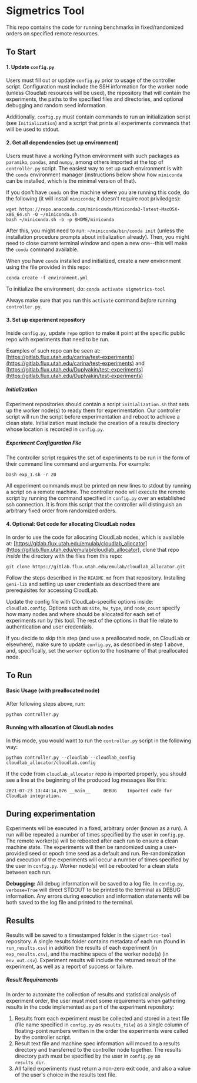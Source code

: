 # Sigmetrics Tool

This repo contains the code for running benchmarks in fixed/randomized orders on specified remote resources.

## To Start

#### 1. Update `config.py`

Users must fill out or update `config.py` prior to usage of the controller script. Configuration must include the SSH information for the worker node (unless Cloudlab resources will be used), the repository that will contain the experiments, the paths to the specified files and directories, and optional debugging and random seed information.

Additionally, `config.py` must contain commands to run an initialization script (see `Initialization`) and a script that prints all experiments commands that will be used to stdout.

#### 2. Get all dependencies (set up environment)

Users must have a working Python environment with such packages as `paramiko`, `pandas`, and `numpy`, among others imported at the top of `controller.py` script. The easiest way to set up such environment is with the `conda` environment manager (instructions below show how `miniconda` can be installed, which is the minimal version of that).

If you don't have `conda` on the machine where you are running this code, do the following (it will install `miniconda`; it doesn't require root priviledges):

```
wget https://repo.anaconda.com/miniconda/Miniconda3-latest-MacOSX-x86_64.sh -O ~/miniconda.sh
bash ~/miniconda.sh -b -p $HOME/miniconda
```

After this, you might need to run: `~/miniconda/bin/conda init` (unless the installation procedure prompts about initialization already). Then, you might need to close current terminal window and open a new one--this will make the `conda` command available.

When you have `conda` installed and initialized, create a new environment using the file provided in this repo:

```
conda create -f environment.yml
```

To initialize the environment, do: `conda activate sigmetrics-tool`

Always make sure that you run this `activate` command *before* running `controller.py`.

#### 3. Set up experiment repository

Inside `config.py`, update `repo` option to make it point at the specific public repo with experiments that need to be run.

Examples of such repo can be seen at: [https://gitlab.flux.utah.edu/carina/test-experiments](https://gitlab.flux.utah.edu/carina/test-experiments)
and [https://gitlab.flux.utah.edu/Duplyakin/test-experiments](https://gitlab.flux.utah.edu/Duplyakin/test-experiments)

##### Initialization

Experiment repositories should contain a script `initialization.sh` that sets up the worker node(s) to ready them for experimentation. Our controller script will run the script before experimentation and reboot to achieve a clean state. Initialization must include the creation of a results directory whose location is recorded in `config.py`.

##### Experiment Configuration File

The controller script requires the set of experiments to be run in the form of their command line command and arguments. For example:

```
bash exp_1.sh -r 20
```

All experiment commands must be printed on new lines to stdout by running a script on a remote machine. The controller node will execute the remote script by running the command specified in `config.py` over an established ssh connection. It is from this script that the controller will distinguish an arbitrary fixed order from randomized orders.

#### 4. Optional: Get code for allocating CloudLab nodes

In order to use the code for allocating CloudLab nodes, which is available at:
[https://gitlab.flux.utah.edu/emulab/cloudlab_allocator](https://gitlab.flux.utah.edu/emulab/cloudlab_allocator),
clone that repo *inside* the directory with the files from this repo:
```
git clone https://gitlab.flux.utah.edu/emulab/cloudlab_allocator.git
```  

Follow the steps described in the `README.md` from that repository.
Installing `geni-lib` and setting up user credentials as described there are prerequisites for accessing CloudLab.

Update the config file with CloudLab-specific options inside: `cloudlab.config`.
Options such as `site`, `hw_type`, and `node_count` specify how many nodes and where should be allocated for each set of experiments run by this tool.
The rest of the options in that file relate to authentication and user credentials.

If you decide to skip this step (and use a preallocated node, on CloudLab or elsewhere),
make sure to update `config.py`, as described in step 1 above, and, specifically,
set the `worker` option to the hostname of that preallocated node.

## To Run

#### Basic Usage (with preallocated node)

After following steps above, run:

```
python controller.py
```

#### Running with allocation of CloudLab nodes

In this mode, you would want to run the `controller.py` script in the following way:

```
python controller.py --cloudlab --cloudlab_config cloudlab_allocator/cloudlab.config
```

If the code from `cloudlab_allocator` repo is imported properly,
you should see a line at the beginning of the produced log messages like this:

```
2021-07-23 13:44:14,076 __main__     DEBUG    Imported code for CloudLab integration.
```

## During experimentation

Experiments will be executed in a fixed, arbitrary order (known as a run). A run will be repeated a number of times specified by the user in `config.py`. The remote worker(s) will be rebooted after each run to ensure a clean machine state. The experiments will then be randomized using a user-provided seed or epoch time seed as a default and run. Re-randomization and execution of the experiments will occur a number of times specified by the user in `config.py`. Worker node(s) will be rebooted for a clean state between each run.

**Debugging:** All debug information will be saved to a log file. In `config.py`, `verbose=True` will direct STDOUT to be printed to the terminal as DEBUG information. Any errors during execution and information statements will be both saved to the log file and printed to the terminal.

## Results

Results will be saved to a timestamped folder in the `sigmetrics-tool` repository. A single results folder contains metadata of each run (found in `run_results.csv`) in addition the results of each experiment (in `exp_results.csv`), and the machine specs of the worker node(s) (in `env_out.csv`). Experiment results will include the returned result of the experiment, as well as a report of success or failure.

##### Result Requirements

In order to automate the collection of results and statistical analysis of experiment order, the user must meet some requirements when gathering results in the code implemented as part of the experiment repository:

1. Results from each experiment must be collected and stored in a text file (file name specified in `config.py` as `results_file`) as a single column of floating-point numbers written in the order the experiments were called by the controller script.
2. Result text file and machine spec information will moved to a results directory and transferred to the controller node together. The results directory path must be specified by the user in `config.py` as `results_dir`.
3. All failed experiments must return a non-zero exit code, and also a value of the user's choice in the results text file.
